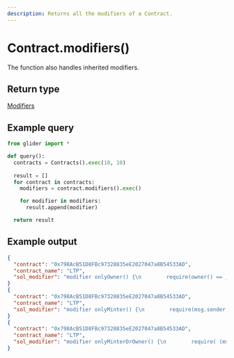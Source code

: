 ```yaml
---
description: Returns all the modifiers of a Contract.
---
```


# Contract.modifiers()

The function also handles inherited modifiers.

## Return type

[Modifiers](../modifiers/)

## Example query

```python
from glider import *

def query():
  contracts = Contracts().exec(10, 10)
  
  result = []
  for contract in contracts:
    modifiers = contract.modifiers().exec()

    for modifier in modifiers:
      result.append(modifier)

  return result
```

## Example output

```json
{
  "contract": "0x798AcB51D8FBc97328835eE2027047a8B54533AD",
  "contract_name": "LTP",
  "sol_modifier": "modifier onlyOwner() {\n        require(owner() == _msgSender(),\"Ownable: caller is not the owner\");\n        _;\n    }"
}
{
  "contract": "0x798AcB51D8FBc97328835eE2027047a8B54533AD",
  "contract_name": "LTP",
  "sol_modifier": "modifier onlyMinter() {\n        require(msg.sender == minter,'Sender is not the minter');\n        _;\n    }"
}
{
  "contract": "0x798AcB51D8FBc97328835eE2027047a8B54533AD",
  "contract_name": "LTP",
  "sol_modifier": "modifier onlyMinterOrOwner() {\n        require( (msg.sender == minter) || (msg.sender == owner()),'Sender is not the minter nor owner');\n        _;\n    }"
}
```
